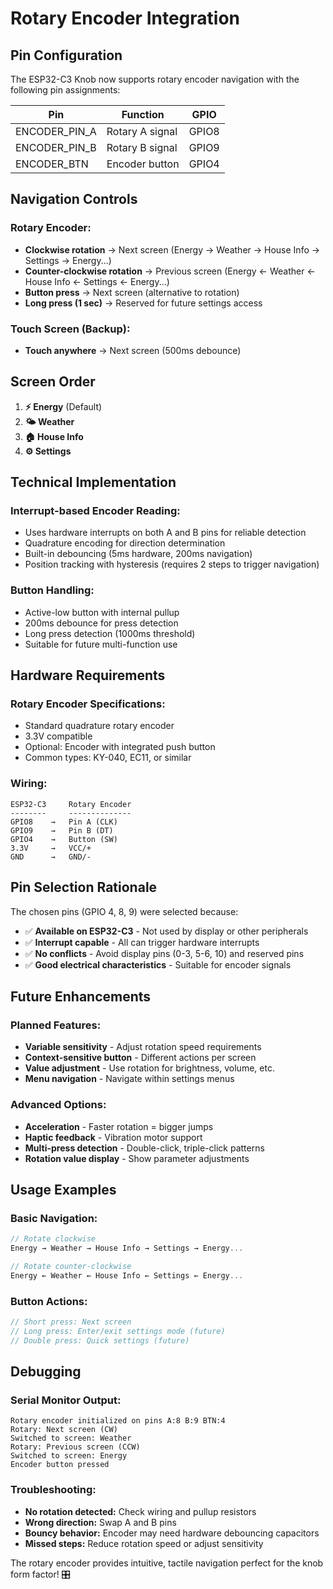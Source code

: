 # Rotary Encoder Integration

## Pin Configuration

The ESP32-C3 Knob now supports rotary encoder navigation with the following pin assignments:

| Pin | Function | GPIO |
|-----|----------|------|
| ENCODER_PIN_A | Rotary A signal | GPIO8 |
| ENCODER_PIN_B | Rotary B signal | GPIO9 |
| ENCODER_BTN | Encoder button | GPIO4 |

## Navigation Controls

### **Rotary Encoder:**
- **Clockwise rotation** → Next screen (Energy → Weather → House Info → Settings → Energy...)
- **Counter-clockwise rotation** → Previous screen (Energy ← Weather ← House Info ← Settings ← Energy...)
- **Button press** → Next screen (alternative to rotation)
- **Long press (1 sec)** → Reserved for future settings access

### **Touch Screen (Backup):**
- **Touch anywhere** → Next screen (500ms debounce)

## Screen Order

1. **⚡ Energy** (Default)
2. **🌤️ Weather**
3. **🏠 House Info**
4. **⚙️ Settings**

## Technical Implementation

### **Interrupt-based Encoder Reading:**
- Uses hardware interrupts on both A and B pins for reliable detection
- Quadrature encoding for direction determination
- Built-in debouncing (5ms hardware, 200ms navigation)
- Position tracking with hysteresis (requires 2 steps to trigger navigation)

### **Button Handling:**
- Active-low button with internal pullup
- 200ms debounce for press detection
- Long press detection (1000ms threshold)
- Suitable for future multi-function use

## Hardware Requirements

### **Rotary Encoder Specifications:**
- Standard quadrature rotary encoder
- 3.3V compatible
- Optional: Encoder with integrated push button
- Common types: KY-040, EC11, or similar

### **Wiring:**
```
ESP32-C3     Rotary Encoder
--------     --------------
GPIO8    →   Pin A (CLK)
GPIO9    →   Pin B (DT)
GPIO4    →   Button (SW)
3.3V     →   VCC/+
GND      →   GND/-
```

## Pin Selection Rationale

The chosen pins (GPIO 4, 8, 9) were selected because:
- ✅ **Available on ESP32-C3** - Not used by display or other peripherals
- ✅ **Interrupt capable** - All can trigger hardware interrupts
- ✅ **No conflicts** - Avoid display pins (0-3, 5-6, 10) and reserved pins
- ✅ **Good electrical characteristics** - Suitable for encoder signals

## Future Enhancements

### **Planned Features:**
- **Variable sensitivity** - Adjust rotation speed requirements
- **Context-sensitive button** - Different actions per screen
- **Value adjustment** - Use rotation for brightness, volume, etc.
- **Menu navigation** - Navigate within settings menus

### **Advanced Options:**
- **Acceleration** - Faster rotation = bigger jumps
- **Haptic feedback** - Vibration motor support
- **Multi-press detection** - Double-click, triple-click patterns
- **Rotation value display** - Show parameter adjustments

## Usage Examples

### **Basic Navigation:**
```cpp
// Rotate clockwise
Energy → Weather → House Info → Settings → Energy...

// Rotate counter-clockwise  
Energy ← Weather ← House Info ← Settings ← Energy...
```

### **Button Actions:**
```cpp
// Short press: Next screen
// Long press: Enter/exit settings mode (future)
// Double press: Quick settings (future)
```

## Debugging

### **Serial Monitor Output:**
```
Rotary encoder initialized on pins A:8 B:9 BTN:4
Rotary: Next screen (CW)
Switched to screen: Weather
Rotary: Previous screen (CCW)
Switched to screen: Energy
Encoder button pressed
```

### **Troubleshooting:**
- **No rotation detected:** Check wiring and pullup resistors
- **Wrong direction:** Swap A and B pins
- **Bouncy behavior:** Encoder may need hardware debouncing capacitors
- **Missed steps:** Reduce rotation speed or adjust sensitivity

The rotary encoder provides intuitive, tactile navigation perfect for the knob form factor! 🎛️
